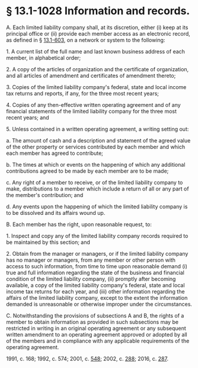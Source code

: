# § 13.1-1028 Information and records.

<p>A. Each limited liability company shall, at its discretion, either (i) keep at its principal office or (ii) provide each member access as an electronic record, as defined in § <a href='http://law.lis.virginia.gov/vacode/13.1-603/'>13.1-603</a>, on a network or system to the following:</p><p>1. A current list of the full name and last known business address of each member, in alphabetical order;</p><p>2. A copy of the articles of organization and the certificate of organization, and all articles of amendment and certificates of amendment thereto;</p><p>3. Copies of the limited liability company's federal, state and local income tax returns and reports, if any, for the three most recent years;</p><p>4. Copies of any then-effective written operating agreement and of any financial statements of the limited liability company for the three most recent years; and</p><p>5. Unless contained in a written operating agreement, a writing setting out:</p><p>a. The amount of cash and a description and statement of the agreed value of the other property or services contributed by each member and which each member has agreed to contribute;</p><p>b. The times at which or events on the happening of which any additional contributions agreed to be made by each member are to be made;</p><p>c. Any right of a member to receive, or of the limited liability company to make, distributions to a member which include a return of all or any part of the member's contribution; and</p><p>d. Any events upon the happening of which the limited liability company is to be dissolved and its affairs wound up.</p><p>B. Each member has the right, upon reasonable request, to:</p><p>1. Inspect and copy any of the limited liability company records required to be maintained by this section; and</p><p>2. Obtain from the manager or managers, or if the limited liability company has no manager or managers, from any member or other person with access to such information, from time to time upon reasonable demand (i) true and full information regarding the state of the business and financial condition of the limited liability company, (ii) promptly after becoming available, a copy of the limited liability company's federal, state and local income tax returns for each year, and (iii) other information regarding the affairs of the limited liability company, except to the extent the information demanded is unreasonable or otherwise improper under the circumstances.</p><p>C. Notwithstanding the provisions of subsections A and B, the rights of a member to obtain information as provided in such subsections may be restricted in writing in an original operating agreement or any subsequent written amendment to an operating agreement approved or adopted by all of the members and in compliance with any applicable requirements of the operating agreement.</p><p>1991, c. 168; 1992, c. 574; 2001, c. <a href='http://lis.virginia.gov/cgi-bin/legp604.exe?011+ful+CHAP0548'>548</a>; 2002, c. <a href='http://lis.virginia.gov/cgi-bin/legp604.exe?021+ful+CHAP0288'>288</a>; 2016, c. <a href='http://lis.virginia.gov/cgi-bin/legp604.exe?161+ful+CHAP0287'>287</a>.</p>